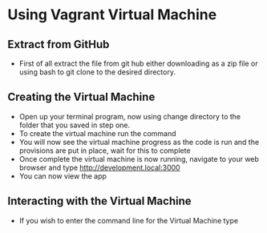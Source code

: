 # Using Vagrant Virtual Machine
## Extract from GitHub
- First of all extract the <DevEnvironments> file from git hub either downloading as a zip file or using bash to git clone <HTTP Address> to the desired directory.
## Creating the Virtual Machine
- Open up your terminal program, now using <CD> change directory to the <DevEnvironments> folder that you saved in step one.
- To create the virtual machine run the command <vagrant up>
- You will now see the virtual machine progress as the code is run and the provisions are put in place, wait for this to complete
- Once complete the virtual machine is now running, navigate to your web browser and type http://development.local:3000
- You can now view the app
## Interacting with the Virtual Machine
- If you wish to enter the command line for the Virtual Machine type <vagrant ssh>
